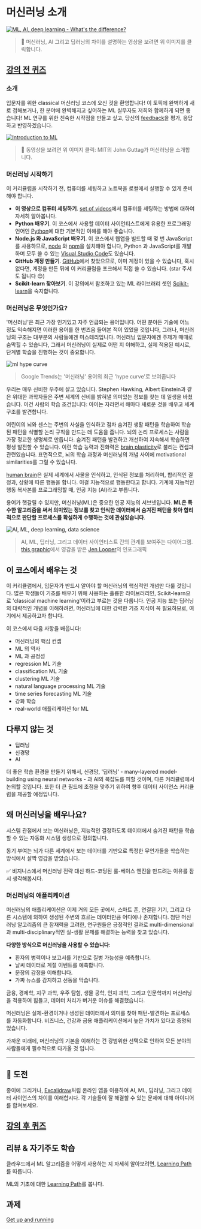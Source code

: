 # 머신러닝 소개

[![ML, AI, deep learning - What's the difference?](https://img.youtube.com/vi/lTd9RSxS9ZE/0.jpg)](https://youtu.be/lTd9RSxS9ZE "ML, AI, deep learning - What's the difference?")

> 🎥 머신러닝, AI 그리고 딥러닝의 차이를 설명하는 영상을 보려면 위 이미지를 클릭합니다.

## [강의 전 퀴즈](https://white-water-09ec41f0f.azurestaticapps.net/quiz/1/)

### 소개

입문자를 위한 classical 머신러닝 코스에 오신 것을 환영합니다! 이 토픽에 완벽하게 새로 접해보거나, 한 분야에 완벽해지고 싶어하는 ML 실무자도 저희와 함께하게 되면 좋습니다! ML 연구를 위한 친숙한 시작점을 만들고 싶고, 당신의 [feedback](https://github.com/microsoft/ML-For-Beginners/discussions)을 평가, 응답하고 반영하겠습니다.

[![Introduction to ML](https://img.youtube.com/vi/h0e2HAPTGF4/0.jpg)](https://youtu.be/h0e2HAPTGF4 "Introduction to ML")

> 🎥 동영상을 보려면 위 이미지 클릭: MIT의 John Guttag가 머신러닝을 소개합니다.
### 머신러닝 시작하기

이 커리큘럼을 시작하기 전, 컴퓨터를 세팅하고 노트북을 로컬에서 실행할 수 있게 준비해야 합니다.

- **이 영상으로 컴퓨터 세팅하기**. [set of videos](https://www.youtube.com/playlist?list=PLlrxD0HtieHhS8VzuMCfQD4uJ9yne1mE6)에서 컴퓨터를 세팅하는 방법에 대하여 자세히 알아봅니다.
- **Python 배우기**. 이 코스에서 사용할 데이터 사이언티스트에게 유용한 프로그래밍 언어인 [Python](https://docs.microsoft.com/learn/paths/python-language/?WT.mc_id=academic-15963-cxa)에 대한 기본적인 이해를 해야 좋습니다.
- **Node.js 와 JavaScript 배우기**. 이 코스에서 웹앱을 빌드할 때 몇 번 JavaScript를 사용하므로, [node](https://nodejs.org) 와 [npm](https://www.npmjs.com/)을 설치해야 합니다, Python 과 JavaScript를 개발하며 모두 쓸 수 있는 [Visual Studio Code](https://code.visualstudio.com/)도 있습니다.
- **GitHub 계정 만들기**. [GitHub](https://github.com)에서 찾았으므로, 이미 계정이 있을 수 있습니다, 혹시 없다면, 계정을 만든 뒤에 이 커리큘럼을 포크해서 직접 쓸 수 있습니다. (star 주셔도 됩니다 😊)
- **Scikit-learn 찾아보기**. 이 강의에서 참조하고 있는 ML 라이브러리 셋인 [Scikit-learn](https://scikit-learn.org/stable/user_guide.html)을 숙지합니다.

### 머신러닝은 무엇인가요?

'머신러닝'은 최근 가장 인기있고 자주 언급되는 용어입니다. 어떤 분야든 기술에 어느 정도 익숙해지면 이러한 용어를 한 번즈음 들어본 적이 있었을 것입니다, 그러나, 머신러닝의 구조는 대부분의 사람들에겐 미스테리입니다. 머신러닝 입문자에겐 주제가 때때로 숨막힐 수 있습니다, 그래서 머신러닝이 실제로 어떤 지 이해하고, 실제 적용된 예시로, 단계별 학습을 진행하는 것이 중요합니다.

![ml hype curve](../images/hype.png)

> Google Trends는 '머신러닝' 용어의 최근 'hype curve'로 보여줍니다

우리는 매우 신비한 우주에 살고 있습니다. Stephen Hawking, Albert Einstein과 같은 위대한 과학자들은 주변 세계의 신비를 밝혀낼 의미있는 정보를 찾는 데 일생을 바쳤습니다. 이건 사람의 학습 조건입니다: 아이는 자라면서 해마다 새로운 것을 배우고 세계 구조를 발견합니다.

어린이의 뇌와 센스는 주변의 사실을 인식하고 점차 숨겨진 생활 패턴을 학습하여 학습된 패턴을 식별할 논리 규칙을 만드는 데 도움을 줍니다. 뇌의 논리 프로세스는 사람을 가장 정교한 생명체로 만듭니다. 숨겨진 패턴을 발견하고 개선하여 지속해서 학습하면 평생 발전할 수 있습니다. 이런 학습 능력과 진화력은 [brain plasticity](https://www.simplypsychology.org/brain-plasticity.html)로 불리는 컨셉과 관련있습니다. 표면적으로, 뇌의 학습 과정과 머신러닝의 개념 사이에 motivational similarities를 그릴 수 있습니다.

[human brain](https://www.livescience.com/29365-human-brain.html)은 실제 세계에서 사물을 인식하고, 인식된 정보를 처리하며, 합리적인 결정과, 상황에 따른 행동을 합니다. 이걸 지능적으로 행동한다고 합니다. 기계에 지능적인 행동 복사본를 프로그래밍할 때, 인공 지능 (AI)라고 부릅니다.

용어가 햇갈릴 수 있지만, 머신러닝(ML)은 중요한 인공 지능의 서브넷입니다. **ML은 특수한 알고리즘을 써서 의미있는 정보를 찾고 인식한 데이터에서 숨겨진 패턴을 찾아 합리적으로 판단할 프로세스를 확실하게 수행하는 것에 관심있습니다**.

![AI, ML, deep learning, data science](../images/ai-ml-ds.png)

> AI, ML, 딥러닝, 그리고 데이터 사이언티스트 간의 관계를 보여주는 다이어그램. [this graphic](https://softwareengineering.stackexchange.com/questions/366996/distinction-between-ai-ml-neural-networks-deep-learning-and-data-mining)에서 영감을 받은 [Jen Looper](https://twitter.com/jenlooper)의 인포그래픽

## 이 코스에서 배우는 것

이 커리큘럼에서, 입문자가 반드시 알아야 할 머신러닝의 핵심적인 개념만 다룰 것입니다. 많은 학생들이 기초를 배우기 위해 사용하는 훌륭한 라이브러리인, Scikit-learn으로 'classical machine learning'이라고 부르는 것을 다룹니다. 인공 지능 또는 딥러닝의 대략적인 개념을 이해하려면, 머신러닝에 대한 강력한 기초 지식이 꼭 필요하므로, 여기에서 제공하고자 합니다.

이 코스에서 다음 사항을 배웁니다:

- 머신러닝의 핵심 컨셉
- ML 의 역사
- ML 과 공정성
- regression ML 기술
- classification ML 기술
- clustering ML 기술
- natural language processing ML 기술
- time series forecasting ML 기술
- 강화 학습
- real-world 애플리케이션 for ML

## 다루지 않는 것

- 딥러닝
- 신경망
- AI
  
더 좋은 학습 환경을 만들기 위해서, 신경망, '딥러닝' - many-layered model-building using neural networks - 과 AI의 복잡도를 피할 것이며, 다른 커리큘럼에서 논의할 것입니다. 또한 더 큰 필드에 초점을 맞추기 위하여 향후 데이터 사이언스 커리큘럼을 제공할 예정입니다. 
## 왜 머신러닝을 배우나요?

시스템 관점에서 보는 머신러닝은, 지능적인 결정하도록 데이터에서 숨겨진 패턴을 학습할 수 있는 자동화 시스템 생성으로 정의합니다.

동기 부여는 뇌가 다른 세계에서 보는 데이터를 기반으로 특정한 무언가들을 학습하는 방식에서 살짝 영감을 받았습니다.

✅  비지니스에서 머신러닝 전략 대신 하드-코딩된 룰-베이스 엔진을 만드려는 이유를 잠시 생각해봅시다.

### 머신러닝의 애플리케이션

머신러닝의 애플리케이션은 이제 거의 모든 곳에서, 스마트 폰, 연결된 기기, 그리고 다른 시스템에 의하여 생성된 주변의 흐르는 데이터만큼 어디에나 존재합니다. 첨단 머신러닝 알고리즘의 큰 잠재력을 고려한, 연구원들은 긍정적인 결과로 multi-dimensional과 multi-disciplinary적인 실-생활 문제를 해결하는 능력을 찾고 있습니다.

**다양한 방식으로 머신러닝을 사용할 수 있습니다**:

- 환자의 병력이나 보고서를 기반으로 질병 가능성을 예측합니다.
- 날씨 데이터로 계절 이벤트를 예측합니다.
- 문장의 감정을 이해합니다.
- 가짜 뉴스를 감지하고 선동을 막습니다.

금융, 경제학, 지구 과학, 우주 탐험, 생물 공학, 인지 과학, 그리고 인문학까지 머신러닝을 적용하여 힘들고, 데이터 처리가 버거운 이슈를 해결했습니다.

머신러닝은 실제-환경이거나 생성된 데이터에서 의미를 찾아 패턴-발견하는 프로세스를 자동화합니다. 비즈니스, 건강과 금용 애플리케이션에서 높은 가치가 있다고 증명되었습니다.

가까운 미래에, 머신러닝의 기본을 이해하는 건 광범위한 선택으로 인하여 모든 분야의 사람들에게 필수적으로 다가올 것 입니다.

---
## 🚀 도전

종이에 그리거나, [Excalidraw](https://excalidraw.com/)처럼 온라인 앱을 이용하여 AI, ML, 딥러닝, 그리고 데이터 사이언스의 차이를 이해합시다. 각 기술들이 잘 해결할 수 있는 문제에 대해 아이디어를 합쳐보세요.

## [강의 후 퀴즈](https://white-water-09ec41f0f.azurestaticapps.net/quiz/2/)

## 리뷰 & 자기주도 학습

클라우드에서 ML 알고리즘을 어떻게 사용하는 지 자세히 알아보려면, [Learning Path](https://docs.microsoft.com/learn/paths/create-no-code-predictive-models-azure-machine-learning/?WT.mc_id=academic-15963-cxa)를 따릅니다.

ML의 기초에 대한 [Learning Path](https://docs.microsoft.com/learn/modules/introduction-to-machine-learning/?WT.mc_id=academic-15963-cxa)를 봅니다.

## 과제

[Get up and running](../assignment.md)
